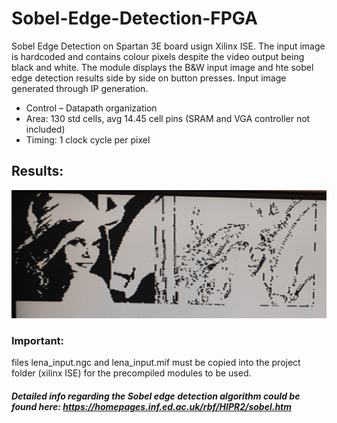 # Sobel-Edge-Detection-FPGA
Sobel Edge Detection on Spartan 3E board usign Xilinx ISE. The input image is hardcoded and contains colour pixels despite the video output being black and white.
The module displays the B&W input image and hte sobel edge detection results side by side on button presses.
Input image generated through IP generation. 

-	Control – Datapath organization
-	Area: 130 std cells, avg 14.45 cell pins (SRAM and VGA controller not included)
-	Timing: 1 clock cycle per pixel


## Results:
![results](https://github.com/AEmreEser/Sobel-Edge-Detection-FPGA/blob/main/sobel_results.jpg)


### Important:
files lena_input.ngc and lena_input.mif must be copied into the project folder (xilinx ISE) for the precompiled modules to be used. 


##### Detailed info regarding the Sobel edge detection algorithm could be found here: https://homepages.inf.ed.ac.uk/rbf/HIPR2/sobel.htm
